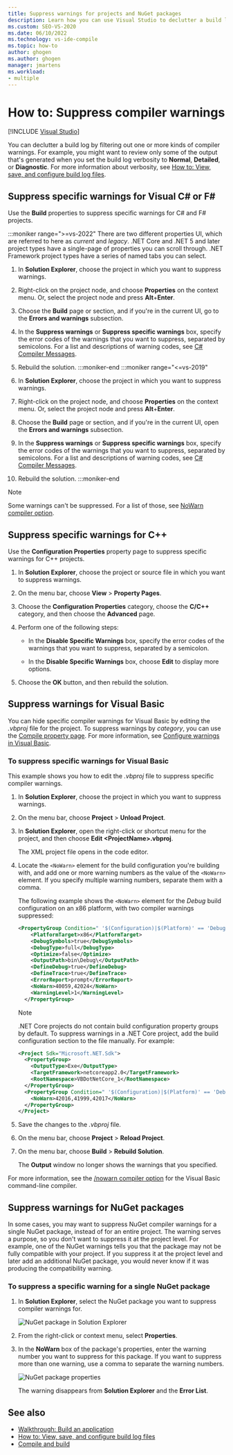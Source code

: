 ```yaml
---
title: Suppress warnings for projects and NuGet packages
description: Learn how you can use Visual Studio to declutter a build log by filtering out one or more kinds of compiler warnings.
ms.custom: SEO-VS-2020
ms.date: 06/10/2022
ms.technology: vs-ide-compile
ms.topic: how-to
author: ghogen
ms.author: ghogen
manager: jmartens
ms.workload:
- multiple
---
```

# How to: Suppress compiler warnings

 [!INCLUDE [Visual Studio](~/includes/applies-to-version/vs-windows-only.md)]

You can declutter a build log by filtering out one or more kinds of compiler warnings. For example, you might want to review only some of the output that's generated when you set the build log verbosity to **Normal**, **Detailed**, or **Diagnostic**. For more information about verbosity, see [How to: View, save, and configure build log files](../ide/how-to-view-save-and-configure-build-log-files.md).

## Suppress specific warnings for Visual C# or F\#

Use the **Build** properties to suppress specific warnings for C# and F# projects. 

:::moniker range=">=vs-2022"
There are two different properties UI, which are referred to here as *current* and *legacy*. .NET Core and .NET 5 and later project types have a single-page of properties you can scroll through. .NET Framework project types have a series of named tabs you can select.

1. In **Solution Explorer**, choose the project in which you want to suppress warnings.

1. Right-click on the project node, and choose **Properties** on the context menu. Or, select the project node and press **Alt**+**Enter**.

1. Choose the **Build** page or section, and if you're in the current UI, go to the **Errors and warnings** subsection.

1. In the **Suppress warnings** or **Suppress specific warnings** box, specify the error codes of the warnings that you want to suppress, separated by semicolons. For a list and descriptions of warning codes, see [C# Compiler Messages](/dotnet/csharp/language-reference/compiler-messages/).

1. Rebuild the solution.
:::moniker-end
:::moniker range="<=vs-2019"
1. In **Solution Explorer**, choose the project in which you want to suppress warnings.

1. Right-click on the project node, and choose **Properties** on the context menu. Or, select the project node and press **Alt**+**Enter**.

1. Choose the **Build** page or section, and if you're in the current  UI, open the **Errors and warnings** subsection.

1. In the **Suppress warnings** or **Suppress specific warnings** box, specify the error codes of the warnings that you want to suppress, separated by semicolons. For a list and descriptions of warning codes, see [C# Compiler Messages](/dotnet/csharp/language-reference/compiler-messages/).

1. Rebuild the solution.
:::moniker-end

> [!NOTE]
> Some warnings can't be suppressed. For a list of those, see [NoWarn compiler option](/dotnet/csharp/language-reference/compiler-options/errors-warnings#nowarn).

## Suppress specific warnings for C++

Use the **Configuration Properties** property page to suppress specific warnings for C++ projects.

1. In **Solution Explorer**, choose the project or source file in which you want to suppress warnings.

1. On the menu bar, choose **View** > **Property Pages**.

1. Choose the **Configuration Properties** category, choose the **C/C++** category, and then choose the **Advanced** page.

1. Perform one of the following steps:

    - In the **Disable Specific Warnings** box, specify the error codes of the warnings that you want to suppress, separated by a semicolon.

    - In the **Disable Specific Warnings** box, choose **Edit** to display more options.

1. Choose the **OK** button, and then rebuild the solution.

## Suppress warnings for Visual Basic

You can hide specific compiler warnings for Visual Basic by editing the *.vbproj* file for the project. To suppress warnings by *category*, you can use the [Compile property page](../ide/reference/compile-page-project-designer-visual-basic.md). For more information, see [Configure warnings in Visual Basic](../ide/configuring-warnings-in-visual-basic.md).

### To suppress specific warnings for Visual Basic

This example shows you how to edit the *.vbproj* file to suppress specific compiler warnings.

1. In **Solution Explorer**, choose the project in which you want to suppress warnings.

1. On the menu bar, choose **Project** > **Unload Project**.

1. In **Solution Explorer**, open the right-click or shortcut menu for the project, and then choose **Edit \<ProjectName>.vbproj**.

    The XML project file opens in the code editor.

1. Locate the `<NoWarn>` element for the build configuration you're building with, and add one or more warning numbers as the value of the `<NoWarn>` element. If you specify multiple warning numbers, separate them with a comma.

     The following example shows the `<NoWarn>` element for the *Debug* build configuration on an x86 platform, with two compiler warnings suppressed:

    ```xml
    <PropertyGroup Condition=" '$(Configuration)|$(Platform)' == 'Debug|x86' ">
        <PlatformTarget>x86</PlatformTarget>
        <DebugSymbols>true</DebugSymbols>
        <DebugType>full</DebugType>
        <Optimize>false</Optimize>
        <OutputPath>bin\Debug\</OutputPath>
        <DefineDebug>true</DefineDebug>
        <DefineTrace>true</DefineTrace>
        <ErrorReport>prompt</ErrorReport>
        <NoWarn>40059,42024</NoWarn>
        <WarningLevel>1</WarningLevel>
      </PropertyGroup>
    ```

   > [!NOTE]
   > .NET Core projects do not contain build configuration property groups by default. To suppress warnings in a .NET Core project, add the build configuration section to the file manually. For example:
   >
   > ```xml
   > <Project Sdk="Microsoft.NET.Sdk">
   >   <PropertyGroup>
   >     <OutputType>Exe</OutputType>
   >     <TargetFramework>netcoreapp2.0</TargetFramework>
   >     <RootNamespace>VBDotNetCore_1</RootNamespace>
   >   </PropertyGroup>
   >   <PropertyGroup Condition=" '$(Configuration)|$(Platform)' == 'Debug|AnyCPU' ">
   >     <NoWarn>42016,41999,42017</NoWarn>
   >   </PropertyGroup>
   > </Project>
   > ```

1. Save the changes to the *.vbproj* file.

1. On the menu bar, choose **Project** > **Reload Project**.

1. On the menu bar, choose **Build** > **Rebuild Solution**.

    The **Output** window no longer shows the warnings that you specified.

For more information, see the [/nowarn compiler option](/dotnet/visual-basic/reference/command-line-compiler/nowarn) for the Visual Basic command-line compiler.

## Suppress warnings for NuGet packages

In some cases, you may want to suppress NuGet compiler warnings for a single NuGet package, instead of for an entire project. The warning serves a purpose, so you don't want to suppress it at the project level. For example, one of the NuGet warnings tells you that the package may not be fully compatible with your project. If you suppress it at the project level and later add an additional NuGet package, you would never know if it was producing the compatibility warning.

### To suppress a specific warning for a single NuGet package

1. In **Solution Explorer**, select the NuGet package you want to suppress compiler warnings for.

   ![NuGet package in Solution Explorer](media/nuget-package-with-warning.png)

1. From the right-click or context menu, select **Properties**.

1. In the **NoWarn** box of the package's properties, enter the warning number you want to suppress for this package. If you want to suppress more than one warning, use a comma to separate the warning numbers.

   ![NuGet package properties](media/nuget-properties-nowarn.png)

   The warning disappears from **Solution Explorer** and the **Error List**.

## See also

- [Walkthrough: Build an application](../ide/walkthrough-building-an-application.md)
- [How to: View, save, and configure build log files](../ide/how-to-view-save-and-configure-build-log-files.md)
- [Compile and build](../ide/compiling-and-building-in-visual-studio.md)
